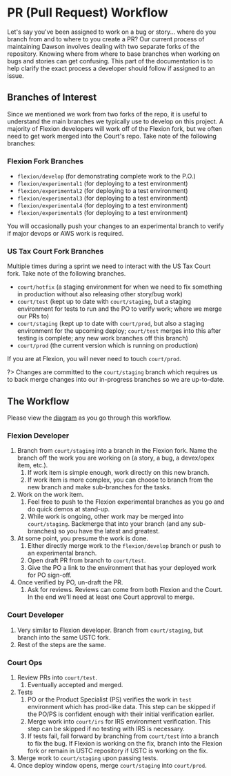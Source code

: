# PR (Pull Request) Workflow

Let's say you've been assigned to work on a bug or story... where do you branch from and to where to you create a PR?  Our current process of maintaining Dawson involves dealing with two separate forks of the repository.  Knowing where from where to base branches when working on bugs and stories can get confusing.  This part of the documentation is to help clarify the exact process a developer should follow if assigned to an issue.

## Branches of Interest

Since we mentioned we work from two forks of the repo, it is useful to understand the main branches we typically use to develop on this project.  A majority of Flexion developers will work off of the Flexion fork, but we often need to get work merged into the Court's repo.  Take note of the following branches:

### Flexion Fork Branches

- `flexion/develop` (for demonstrating complete work to the P.O.)
- `flexion/experimental1` (for deploying to a test environment)
- `flexion/experimental2` (for deploying to a test environment)
- `flexion/experimental3` (for deploying to a test environment)
- `flexion/experimental4` (for deploying to a test environment)
- `flexion/experimental5` (for deploying to a test environment)

You will occasionally push your changes to an experimental branch to verify if major devops or AWS work is required.

### US Tax Court Fork Branches

Multiple times during a sprint we need to interact with the US Tax Court fork.  Take note of the following branches.

- `court/hotfix` (a staging environment for when we need to fix something in production without also releasing other story/bug work)
- `court/test` (kept up to date with `court/staging`, but a staging environment for tests to run and the PO to verify work; where we merge our PRs to)
- `court/staging` (kept up to date with `court/prod`, but also a staging environment for the upcoming deploy; `court/test` merges into this after testing is complete; any new work branches off this branch)
- `court/prod` (the current version which is running on production)

If you are at Flexion, you will never need to touch `court/prod`.

?> Changes are committed to the `court/staging` branch which requires us to back merge changes into our in-progress branches so we are up-to-date.

## The Workflow

Please view the [diagram](https://lucid.app/documents/view/eb52faa0-5076-47f1-8cf4-d0fa2da8a768) as you go through this workflow.

### Flexion Developer

1. Branch from `court/staging` into a branch in the Flexion fork.  Name the branch off the work you are working on (a story, a bug, a devex/opex item, etc.).
   1. If work item is simple enough, work directly on this new branch.
   2. If work item is more complex, you can choose to branch from the new branch and make sub-branches for the tasks.
2. Work on the work item.
   1. Feel free to push to the Flexion experimental branches as you go and do quick demos at stand-up.
   2. While work is ongoing, other work may be merged into `court/staging`.  Backmerge that into your branch (and any sub-branches) so you have the latest and greatest.
3. At some point, you presume the work is done.
   1. Either directly merge work to the `flexion/develop` branch or push to an experimental branch.
   2. Open draft PR from branch to `court/test`.
   3. Give the PO a link to the environment that has your deployed work for PO sign-off.
4. Once verified by PO, un-draft the PR.
   1. Ask for reviews.  Reviews can come from both Flexion and the Court.  In the end we'll need at least one Court approval to merge.

### Court Developer

1. Very similar to Flexion developer.  Branch from `court/staging`, but branch into the same USTC fork.
2. Rest of the steps are the same.

### Court Ops

1. Review PRs into `court/test`.
   1. Eventually accepted and merged.
2. Tests
   1. PO or the Product Specialist (PS) verifies the work in `test` environment which has prod-like data.  This step can be skipped if the PO/PS is confident enough with their initial verification earlier.
   2. Merge work into `court/irs` for IRS environment verification.  This step can be skipped if no testing with IRS is necessary.
   3. If tests fail, fail forward by branching from `court/test` into a branch to fix the bug.  If Flexion is working on the fix, branch into the Flexion fork or remain in USTC repository if USTC is working on the fix.
3. Merge work to `court/staging` upon passing tests.
4. Once deploy window opens, merge `court/staging` into `court/prod`.
